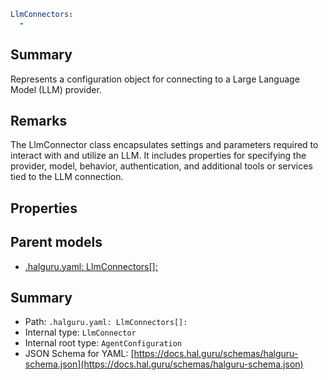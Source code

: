 <!--
title: LlmConnectors[]
version: 1.39.0
generated: true
date: 2025-04-24
node: This file is generated by the command-line program: `halguru manual -c -m`
-->


```yaml
LlmConnectors:
  -
```

## Summary

Represents a configuration object for connecting to a Large Language Model (LLM) provider.

## Remarks

The LlmConnector class encapsulates settings and parameters required to interact with and utilize an LLM. It includes properties for specifying the provider, model, behavior, authentication, and additional tools or services tied to the LLM connection.

## Properties


## Parent models

* [.halguru.yaml: LlmConnectors[]:]((halguru)-llmconnectors-list.md)
## Summary

* Path: `.halguru.yaml: LlmConnectors[]:`
* Internal type: `LlmConnector`
* Internal root type: `AgentConfiguration`
* JSON Schema for YAML: [https://docs.hal.guru/schemas/halguru-schema.json](https://docs.hal.guru/schemas/halguru-schema.json)

